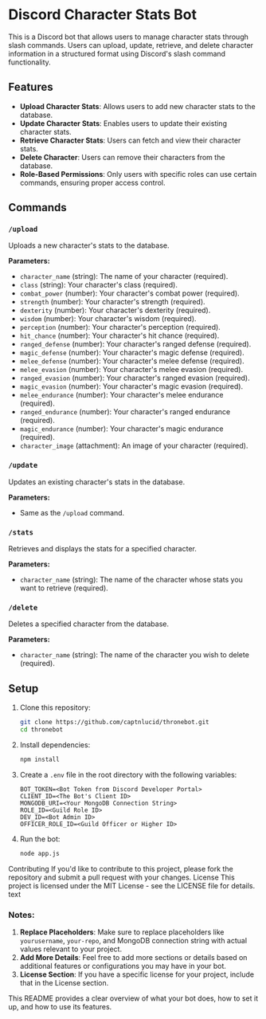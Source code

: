 # Discord Character Stats Bot

This is a Discord bot that allows users to manage character stats through slash commands. Users can upload, update, retrieve, and delete character information in a structured format using Discord's slash command functionality.

## Features

- **Upload Character Stats**: Allows users to add new character stats to the database.
- **Update Character Stats**: Enables users to update their existing character stats.
- **Retrieve Character Stats**: Users can fetch and view their character stats.
- **Delete Character**: Users can remove their characters from the database.
- **Role-Based Permissions**: Only users with specific roles can use certain commands, ensuring proper access control.

## Commands

### `/upload`

Uploads a new character's stats to the database.

**Parameters:**
- `character_name` (string): The name of your character (required).
- `class` (string): Your character's class (required).
- `combat_power` (number): Your character's combat power (required).
- `strength` (number): Your character's strength (required).
- `dexterity` (number): Your character's dexterity (required).
- `wisdom` (number): Your character's wisdom (required).
- `perception` (number): Your character's perception (required).
- `hit_chance` (number): Your character's hit chance (required).
- `ranged_defense` (number): Your character's ranged defense (required).
- `magic_defense` (number): Your character's magic defense (required).
- `melee_defense` (number): Your character's melee defense (required).
- `melee_evasion` (number): Your character's melee evasion (required).
- `ranged_evasion` (number): Your character's ranged evasion (required).
- `magic_evasion` (number): Your character's magic evasion (required).
- `melee_endurance` (number): Your character's melee endurance (required).
- `ranged_endurance` (number): Your character's ranged endurance (required).
- `magic_endurance` (number): Your character's magic endurance (required).
- `character_image` (attachment): An image of your character (required).

### `/update`

Updates an existing character's stats in the database.

**Parameters:**
- Same as the `/upload` command.

### `/stats`

Retrieves and displays the stats for a specified character.

**Parameters:**
- `character_name` (string): The name of the character whose stats you want to retrieve (required).

### `/delete`

Deletes a specified character from the database.

**Parameters:**
- `character_name` (string): The name of the character you wish to delete (required).

## Setup

1. Clone this repository:
   ```bash
   git clone https://github.com/captnlucid/thronebot.git
   cd thronebot
   ```

2. Install dependencies:
    ```bash
    npm install
    ```

3. Create a `.env` file in the root directory with the following variables:
    ```text
    BOT_TOKEN=<Bot Token from Discord Developer Portal>
    CLIENT_ID=<The Bot's Client ID>
    MONGODB_URI=<Your MongoDB Connection String>
    ROLE_ID=<Guild Role ID>
    DEV_ID=<Bot Admin ID>
    OFFICER_ROLE_ID=<Guild Officer or Higher ID>   
    ```
    
4. Run the bot:
    ```bash
    node app.js
    ```
Contributing
If you'd like to contribute to this project, please fork the repository and submit a pull request with your changes.
License
This project is licensed under the MIT License - see the LICENSE file for details.
text

### Notes:
1. **Replace Placeholders**: Make sure to replace placeholders like `yourusername`, `your-repo`, and MongoDB connection string with actual values relevant to your project.
2. **Add More Details**: Feel free to add more sections or details based on additional features or configurations you may have in your bot.
3. **License Section**: If you have a specific license for your project, include that in the License section.

This README provides a clear overview of what your bot does, how to set it up, and how to use its features.
